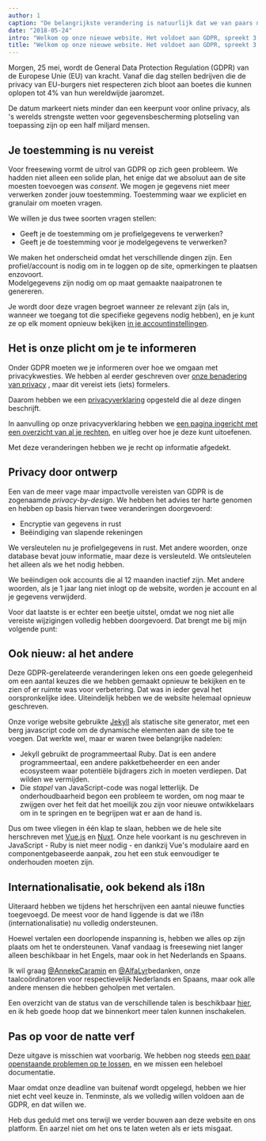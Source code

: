 ```yaml
---
author: 1
caption: "De belangrijkste verandering is natuurlijk dat we van paars naar zwart zijn gegaan als onze huisstijlkleur."
date: "2018-05-24"
intro: "Welkom op onze nieuwe website. Het voldoet aan GDPR, spreekt 3 talen en ruikt naar natte verf"
title: "Welkom op onze nieuwe website. Het voldoet aan GDPR, spreekt 3 talen en ruikt naar natte verf"
---
```



Morgen, 25 mei, wordt de General Data Protection Regulation (GDPR) van de Europese Unie (EU) van kracht. Vanaf die dag stellen bedrijven die de privacy van EU-burgers niet respecteren zich bloot aan boetes die kunnen oplopen tot 4% van hun wereldwijde jaaromzet.

De datum markeert niets minder dan een keerpunt voor online privacy, als 's werelds strengste wetten voor gegevensbescherming plotseling van toepassing zijn op een half miljard mensen.

## Je toestemming is nu vereist

Voor freesewing vormt de uitrol van GDPR op zich geen probleem. We hadden niet alleen een solide plan, het enige dat we absoluut aan de site moesten toevoegen was *consent*. We mogen je gegevens niet meer verwerken zonder jouw toestemming. Toestemming waar we expliciet en granulair om moeten vragen.

We willen je dus twee soorten vragen stellen:

 - Geeft je de toestemming om je profielgegevens te verwerken?
 - Geeft je de toestemming voor je modelgegevens te verwerken?

We maken het onderscheid omdat het verschillende dingen zijn. Een profiel/account is nodig om in te loggen op de site, opmerkingen te plaatsen enzovoort.  
Modelgegevens zijn nodig om op maat gemaakte naaipatronen te genereren.

Je wordt door deze vragen begroet wanneer ze relevant zijn (als in, wanneer we toegang tot die specifieke gegevens nodig hebben), en je kunt ze op elk moment opnieuw bekijken [in je accountinstellingen](/account).

## Het is onze plicht om je te informeren

Onder GDPR moeten we je informeren over hoe we omgaan met privacykwesties. We hebben al eerder geschreven over [onze benadering van privacy](/blog/privacy-choices) , maar dit vereist iets (iets) formelers.

Daarom hebben we een [privacyverklaring](/privacy) opgesteld die al deze dingen beschrijft.

In aanvulling op onze privacyverklaring hebben we [een pagina ingericht met een overzicht van al je rechten](/rights), en uitleg over hoe je deze kunt uitoefenen.

Met deze veranderingen hebben we je recht op informatie afgedekt.

## Privacy door ontwerp

Een van de meer vage maar impactvolle vereisten van GDPR is de zogenaamde *privacy-by-design*. We hebben het advies ter harte genomen en hebben op basis hiervan twee veranderingen doorgevoerd:

 - Encryptie van gegevens in rust
 - Beëindiging van slapende rekeningen

We versleutelen nu je profielgegevens in rust. Met andere woorden, onze database bevat jouw informatie, maar deze is versleuteld. We ontsleutelen het alleen als we het nodig hebben.

We beëindigen ook accounts die al 12 maanden inactief zijn. Met andere woorden, als je 1 jaar lang niet inlogt op de website, worden je account en al je gegevens verwijderd.

Voor dat laatste is er echter een beetje uitstel, omdat we nog niet alle vereiste wijzigingen volledig hebben doorgevoerd. Dat brengt me bij mijn volgende punt:

## Ook nieuw: al het andere

Deze GDPR-gerelateerde veranderingen leken ons een goede gelegenheid om een aantal keuzes die we hebben gemaakt opnieuw te bekijken en te zien of er ruimte was voor verbetering. Dat was in ieder geval het oorspronkelijke idee. Uiteindelijk hebben we de website helemaal opnieuw geschreven.

Onze vorige website gebruikte [Jekyll](https://jekyllrb.com/) als statische site generator, met een berg javascript code om de dynamische elementen aan de site toe te voegen. Dat werkte wel, maar er waren twee belangrijke nadelen:

 - Jekyll gebruikt de programmeertaal Ruby. Dat is een andere programmeertaal, een andere pakketbeheerder en een ander ecosysteem waar potentiële bijdragers zich in moeten verdiepen. Dat wilden we vermijden.
 - Die *stapel* van JavaScript-code was nogal letterlijk. De onderhoudbaarheid begon een probleem te worden, om nog maar te zwijgen over het feit dat het moeilijk zou zijn voor nieuwe ontwikkelaars om in te springen en te begrijpen wat er aan de hand is.

Dus om twee vliegen in één klap te slaan, hebben we de hele site herschreven met [Vue.js](https://vuejs.org/) en [Nuxt](https://nuxtjs.org/). Onze hele voorkant is nu geschreven in JavaScript - Ruby is niet meer nodig - en dankzij Vue's modulaire aard en componentgebaseerde aanpak, zou het een stuk eenvoudiger te onderhouden moeten zijn.

## Internationalisatie, ook bekend als i18n

Uiteraard hebben we tijdens het herschrijven een aantal nieuwe functies toegevoegd. De meest voor de hand liggende is dat we i18n (internationalisatie) nu volledig ondersteunen.

Hoewel vertalen een doorlopende inspanning is, hebben we alles op zijn plaats om het te ondersteunen. Vanaf vandaag is freesewing niet langer alleen beschikbaar in het Engels, maar ook in het Nederlands en Spaans.

Ik wil graag [@AnnekeCaramin](/users/annekecaramin) en [@AlfaLyr](/users/alfalyr)bedanken, onze taalcoördinatoren voor respectievelijk Nederlands en Spaans, maar ook alle andere mensen die hebben geholpen met vertalen.

Een overzicht van de status van de verschillende talen is beschikbaar [hier](/i18n), en ik heb goede hoop dat we binnenkort meer talen kunnen inschakelen.

## Pas op voor de natte verf

Deze uitgave is misschien wat voorbarig. We hebben nog steeds [een paar openstaande problemen op te lossen](https://github.com/freesewing/site/issues), en we missen een heleboel documentatie.

Maar omdat onze deadline van buitenaf wordt opgelegd, hebben we hier niet echt veel keuze in. Tenminste, als we volledig willen voldoen aan de GDPR, en dat willen we.

Heb dus geduld met ons terwijl we verder bouwen aan deze website en ons platform. En aarzel niet om het ons te laten weten als er iets misgaat.

